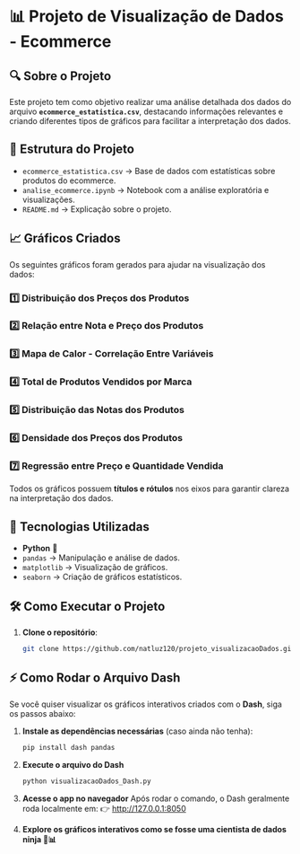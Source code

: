 # 📊 Projeto de Visualização de Dados - Ecommerce

## 🔍 Sobre o Projeto
Este projeto tem como objetivo realizar uma análise detalhada dos dados do arquivo **`ecommerce_estatistica.csv`**, destacando informações relevantes e criando diferentes tipos de gráficos para facilitar a interpretação dos dados.

## 📂 Estrutura do Projeto
- `ecommerce_estatistica.csv` → Base de dados com estatísticas sobre produtos do ecommerce.
- `analise_ecommerce.ipynb` → Notebook com a análise exploratória e visualizações.
- `README.md` → Explicação sobre o projeto.

## 📈 Gráficos Criados
Os seguintes gráficos foram gerados para ajudar na visualização dos dados:

### 1️⃣ **Distribuição dos Preços dos Produtos**
### 2️⃣ **Relação entre Nota e Preço dos Produtos**
### 3️⃣ **Mapa de Calor - Correlação Entre Variáveis**
### 4️⃣ **Total de Produtos Vendidos por Marca**
### 5️⃣ **Distribuição das Notas dos Produtos**
### 6️⃣ **Densidade dos Preços dos Produtos**
### 7️⃣ **Regressão entre Preço e Quantidade Vendida**

Todos os gráficos possuem **títulos e rótulos** nos eixos para garantir clareza na interpretação dos dados.

## 🚀 Tecnologias Utilizadas
- **Python** 🐍
- `pandas` → Manipulação e análise de dados.
- `matplotlib` → Visualização de gráficos.
- `seaborn` → Criação de gráficos estatísticos.

## 🛠 Como Executar o Projeto
1. **Clone o repositório**:
   ```bash
   git clone https://github.com/natluz120/projeto_visualizacaoDados.git

## ⚡ Como Rodar o Arquivo Dash

Se você quiser visualizar os gráficos interativos criados com o **Dash**, siga os passos abaixo:

1. **Instale as dependências necessárias** (caso ainda não tenha):
   ```bash
   pip install dash pandas

2. **Execute o arquivo do Dash**
   ```bash
   python visualizacaoDados_Dash.py

3. **Acesse o app no navegador**
   Após rodar o comando, o Dash geralmente roda localmente em:
👉 http://127.0.0.1:8050

4. **Explore os gráficos interativos como se fosse uma cientista de dados ninja 🥷📊** 
